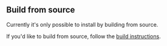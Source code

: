 ## Build from source

Currently it's only possible to install by building from source.

If you'd like to build from source, follow the [build instructions](https://github.com/deeplow/whisperzone/blob/master/BUILD.md).
